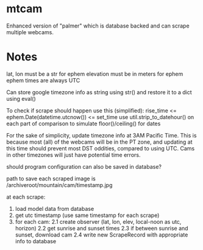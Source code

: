 # mtcam
Enhanced version of "palmer" which is database backed and can scrape multiple webcams.

# Notes
lat, lon must be a str for ephem
elevation must be in meters for ephem
ephem times are always UTC

Can store google timezone info as string using str() and
restore it to a dict using eval()

To check if scrape should happen use this (simplified):
rise_time <= ephem.Date(datetime.utcnow()) <= set_time
 use util.strip_to_datehour() on each part of comparison to
 simulate floor()/ceiling() for dates

For the sake of simplicity, update timezone info at 3AM Pacific Time.
This is because most (all) of the webcams will be in the PT zone, and
updating at this time should prevent most DST oddities, compared to using UTC.
Cams in other timezones will just have potential time errors.

should program configuration can also be saved in database?

path to save each scraped image is /archiveroot/mountain/cam/timestamp.jpg

at each scrape:
1. load model data from database
2. get utc timestamp (use same timestamp for each scrape)
3. for each cam:
    2.1 create observer (lat, lon, elev, local-noon as utc, horizon)
    2.2 get sunrise and sunset times
    2.3 if between sunrise and sunset, download cam
    2.4 write new ScrapeRecord with appropriate info to database
